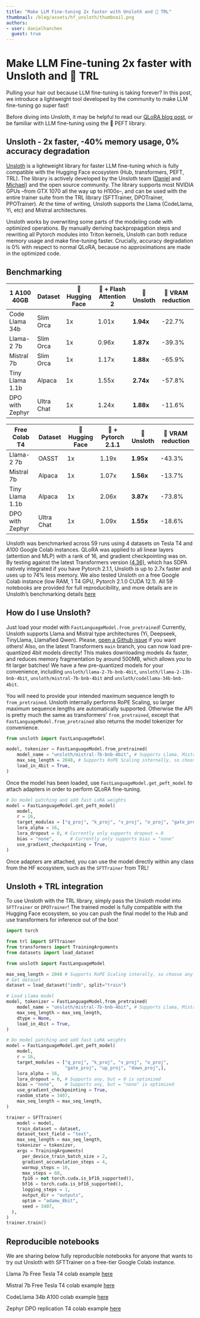 ```yaml
---
title: "Make LLM Fine-tuning 2x faster with Unsloth and 🤗 TRL"
thumbnail: /blog/assets/hf_unsloth/thumbnail.png
authors:
- user: danielhanchen
  guest: true
---
```


# Make LLM Fine-tuning 2x faster with Unsloth and 🤗 TRL

Pulling your hair out because LLM fine-tuning is taking forever? In this post, we introduce a lightweight tool developed by the community to make LLM fine-tuning go super fast!

Before diving into Unsloth, it may be helpful to read our [QLoRA blog post](https://huggingface.co/blog/4bit-transformers-bitsandbytes), or be familiar with LLM fine-tuning using the 🤗 PEFT library.

## Unsloth - 2x faster, -40% memory usage, 0% accuracy degradation

[Unsloth](https://github.com/unslothai/unsloth) is a lightweight library for faster LLM fine-tuning which is fully compatible with the Hugging Face ecosystem (Hub, transformers, PEFT, TRL). The library is actively developed by the Unsloth team ([Daniel](https://huggingface.co/danielhanchen) and [Michael](https://github.com/shimmyshimmer)) and the open source community. The library supports most NVIDIA GPUs –from GTX 1070 all the way up to H100s–, and can be used with the entire trainer suite from the TRL library (SFTTrainer, DPOTrainer, PPOTrainer). At the time of writing, Unsloth supports the Llama (CodeLlama, Yi, etc) and Mistral architectures.

Unsloth works by overwriting some parts of the modeling code with optimized operations. By manually deriving backpropagation steps and rewriting all Pytorch modules into Triton kernels, Unsloth can both reduce memory usage and make fine-tuning faster. Crucially, accuracy degradation is 0% with respect to normal QLoRA, because no approximations are made in the optimized code.

## Benchmarking

| 1 A100 40GB     | Dataset   | 🤗 Hugging Face | 🤗 + Flash Attention 2 | 🦥 Unsloth     | 🦥 VRAM reduction |
|-----------------|-----------|------------------|------------------------|-----------------|-------------------|
| Code Llama 34b  | Slim Orca | 1x               | 1.01x                  | **1.94x**       | -22.7%            |
| Llama-2 7b      | Slim Orca | 1x               | 0.96x                  | **1.87x**       | -39.3%            |
| Mistral 7b      | Slim Orca | 1x               | 1.17x                  | **1.88x**       | -65.9%            |
| Tiny Llama 1.1b | Alpaca    | 1x               | 1.55x                  | **2.74x**       | -57.8%            |
| DPO with Zephyr | Ultra Chat| 1x               | 1.24x                  | **1.88x**       | -11.6%            |

| Free Colab T4   | Dataset   | 🤗 Hugging Face | 🤗 + Pytorch 2.1.1     | 🦥 Unsloth     | 🦥 VRAM reduction |
|-----------------|-----------|------------------|------------------------|-----------------|-------------------|
| Llama-2 7b      | OASST     | 1x               | 1.19x                  | **1.95x**       | -43.3%            |
| Mistral 7b      | Alpaca    | 1x               | 1.07x                  | **1.56x**       | -13.7%            |
| Tiny Llama 1.1b | Alpaca    | 1x               | 2.06x                  | **3.87x**       | -73.8%            |
| DPO with Zephyr | Ultra Chat| 1x               | 1.09x                  | **1.55x**       | -18.6%            |

Unsloth was benchmarked across 59 runs using 4 datasets on Tesla T4 and A100 Google Colab instances. QLoRA was applied to all linear layers (attention and MLP) with a rank of 16, and gradient checkpointing was on. By testing against the latest Transformers version [(4.36)](https://github.com/huggingface/transformers/releases/tag/v4.36.0), which has SDPA natively integrated if you have Pytorch 2.1.1, Unsloth is up to 2.7x faster and uses up to 74% less memory. We also tested Unsloth on a free Google Colab instance (low RAM, 1 T4 GPU, Pytorch 2.1.0 CUDA 12.1). All 59 notebooks are provided for full reproducibility, and more details are in Unsloth’s benchmarking details [here](https://unsloth.ai/blog/mistral-benchmark)

## How do I use Unsloth?

Just load your model with `FastLanguageModel.from_pretrained`! Currently, Unsloth supports Llama and Mistral type architectures (Yi, Deepseek, TinyLlama, Llamafied Qwen). Please, [open a Github issue](https://github.com/unslothai/unsloth) if you want others! Also, on the latest Transformers `main` branch, you can now load pre-quantized 4bit models directly! This makes downloading models 4x faster, and reduces memory fragmentation by around 500MB, which allows you to fit larger batches! We have a few pre-quantized models for your convenience, including `unsloth/llama-2-7b-bnb-4bit`, `unsloth/llama-2-13b-bnb-4bit`, `unsloth/mistral-7b-bnb-4bit` and `unsloth/codellama-34b-bnb-4bit`.

You will need to provide your intended maximum sequence length to `from_pretrained`. Unsloth internally performs RoPE Scaling, so larger maximum sequence lengths are automatically supported. Otherwise the API is pretty much the same as transformers’ `from_pretrained`, except that `FastLanguageModel.from_pretrained` also returns the model tokenizer for convenience.

```python
from unsloth import FastLanguageModel

model, tokenizer = FastLanguageModel.from_pretrained(
    model_name = "unsloth/mistral-7b-bnb-4bit", # Supports Llama, Mistral - replace this!
    max_seq_length = 2048, # Supports RoPE Scaling internally, so choose any!
    load_in_4bit = True,
)
```

Once the model has been loaded, use `FastLanguageModel.get_peft_model` to attach adapters in order to perform QLoRA fine-tuning.

```python
# Do model patching and add fast LoRA weights
model = FastLanguageModel.get_peft_model(
    model,
    r = 16,
    target_modules = ["q_proj", "k_proj", "v_proj", "o_proj", "gate_proj", "up_proj", "down_proj"],
    lora_alpha = 16,
    lora_dropout = 0, # Currently only supports dropout = 0
    bias = "none",      # Currently only supports bias = "none"
    use_gradient_checkpointing = True,
)
```

Once adapters are attached, you can use the model directly within any class from the HF ecosystem, such as the `SFTTrainer` from TRL!

## Unsloth + TRL integration

To use Unsloth with the TRL library, simply pass the Unsloth model into `SFTTrainer` or `DPOTrainer`! The trained model is fully compatible with the Hugging Face ecosystem, so you can push the final model to the Hub and use transformers for inference out of the box!

```python
import torch

from trl import SFTTrainer
from transformers import TrainingArguments
from datasets import load_dataset

from unsloth import FastLanguageModel

max_seq_length = 2048 # Supports RoPE Scaling interally, so choose any!
# Get dataset
dataset = load_dataset("imdb", split="train")

# Load Llama model
model, tokenizer = FastLanguageModel.from_pretrained(
    model_name = "unsloth/mistral-7b-bnb-4bit", # Supports Llama, Mistral - replace this!
    max_seq_length = max_seq_length,
    dtype = None,
    load_in_4bit = True,
)

# Do model patching and add fast LoRA weights
model = FastLanguageModel.get_peft_model(
    model,
    r = 16,
    target_modules = ["q_proj", "k_proj", "v_proj", "o_proj",
                      "gate_proj", "up_proj", "down_proj",],
    lora_alpha = 16,
    lora_dropout = 0, # Supports any, but = 0 is optimized
    bias = "none",    # Supports any, but = "none" is optimized
    use_gradient_checkpointing = True,
    random_state = 3407,
    max_seq_length = max_seq_length,
)

trainer = SFTTrainer(
    model = model,
    train_dataset = dataset,
    dataset_text_field = "text",
    max_seq_length = max_seq_length,
    tokenizer = tokenizer,
    args = TrainingArguments(
      per_device_train_batch_size = 2,
      gradient_accumulation_steps = 4,
      warmup_steps = 10,
      max_steps = 60,
      fp16 = not torch.cuda.is_bf16_supported(),
      bf16 = torch.cuda.is_bf16_supported(),
      logging_steps = 1,
      output_dir = "outputs",
      optim = "adamw_8bit",
      seed = 3407,
  ),
)
trainer.train()
```

## Reproducible notebooks

We are sharing below fully reproducible notebooks for anyone that wants to try out Unsloth with SFTTrainer on a free-tier Google Colab instance.

Llama 7b Free Tesla T4 colab example [here](https://huggingface.co/datasets/unsloth/notebooks/blob/main/Alpaca_%2B_Llama_7b_full_example.ipynb)

Mistral 7b Free Tesla T4 colab example [here](https://huggingface.co/datasets/unsloth/notebooks/blob/main/Alpaca_%2B_Mistral_7b_full_example.ipynb)

CodeLlama 34b A100 colab example [here](https://huggingface.co/datasets/unsloth/notebooks/blob/main/Alpaca_%2B_Codellama_34b_full_example.ipynb)

Zephyr DPO replication T4 colab example [here](https://huggingface.co/datasets/unsloth/notebooks/blob/main/DPO_Zephyr_Unsloth_Example.ipynb)
